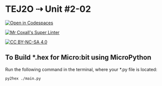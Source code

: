 # TEJ2O ⇢ Unit #2-02

[![Open in Codespaces](https://classroom.github.com/assets/launch-codespace-7f7980b617ed060a017424585567c406b6ee15c891e84e1186181d67ecf80aa0.svg)](https://classroom.github.com/open-in-codespaces?assignment_repo_id=11616737)

[![Mr Coxall's Super Linter](https://github.com/MTHS-TEJ2O-1-2023/tej2o-unit-2-02-Jane-Smith-2/workflows/Mr%20Coxall's%20Super%20Linter/badge.svg)](https://github.com/MTHS-TEJ2O-1-2023/tej2o-unit-2-02-Jane-Smith-2/actions)

[![CC BY-NC-SA 4.0](https://img.shields.io/badge/License-CC%20BY--NC--SA%204.0-blue.svg)](./LICENSE)

## To Build *.hex for Micro:bit using MicroPython

Run the following command in the terminal, where your *.py file is located:

``` bash
py2hex ./main.py
```

